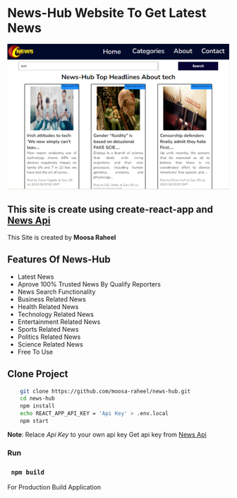 # News-Hub Website To Get Latest News

![News Hub](./src/img/sitepic.png)

## This site is create using create-react-app and [News Api](https://newsapi.org/ "News Api Official Site")

This Site is created by **Moosa Raheel**

## Features Of News-Hub

- Latest News
- Aprove 100% Trusted News By Qualify Reporters
- News Search Functionality
- Business Related News
- Health Related News
- Technology Related News
- Entertainment Related News
- Sports Related News
- Politics Related News
- Science Related News
- Free To Use

## Clone Project

```bash
    git clone https://github.com/moosa-raheel/news-hub.git
    cd news-hub
    npm install
    echo REACT_APP_API_KEY = 'Api Key' > .env.local
    npm start
```

**Note**: Relace _Api Key_ to your own api key Get api key from [News Api](https://newsapi.org/ "News Api Official Site")

### Run

### ` npm build`

For Production Build Application
